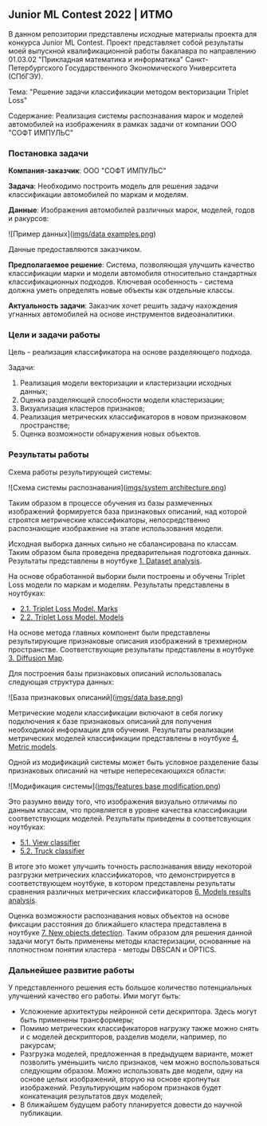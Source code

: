## Junior ML Contest 2022 | ИТМО

В данном репозитории представлены исходные материалы проекта для конкурса
Junior ML Contest. Проект представляет собой результаты моей выпускной
квалификационной работы бакалавра по направлению 01.03.02 "Прикладная математика
и информатика" Санкт-Петербургского Государственного Экономического Университета
(СПбГЭУ).

Тема: "Решение задачи классификации методом векторизации Triplet Loss"

Содержание: Реализация системы распознавания марок и моделей автомобилей на
изображениях в рамках задачи от компании ООО "СОФТ ИМПУЛЬС"

### Постановка задачи

**Компания-заказчик**: ООО "СОФТ ИМПУЛЬС"

**Задача**: Необходимо построить модель для решения задачи классификации автомобилей
по маркам и моделям.

**Данные**: Изображения автомобилей различных марок, моделей, годов и ракурсов:

![Пример данных]([imgs/data examples.png](https://github.com/vederko-p/Junior-ML-Contest/blob/master/imgs/data%20examples.png))

Данные предоставляются заказчиком.

**Предполагаемое решение**: Система, позволяющая улучшить качество классификации
марки и модели автомобиля относительно стандартных классификационных подходов.
Ключевая особенность - система должна уметь определять новые объекты как
отдельные классы.

**Актуальность задачи**: Заказчик хочет решить задачу нахождения угнанных автомобилей на основе
инструментов видеоаналитики.

### Цели и задачи работы 

Цель - реализация классификатора на основе разделяющего подхода.

Задачи:

1. Реализация модели векторизации и кластеризации исходных данных;
2. Оценка разделяющей способности модели кластеризации;
3. Визуализация кластеров признаков;
4. Реализация метрических классификаторов в новом признаковом пространстве;
5. Оценка возможности обнаружения новых объектов.

### Результаты работы

Схема работы результирующей системы:

![Схема системы распознавания]([imgs/system architecture.png](https://github.com/vederko-p/Junior-ML-Contest/blob/master/imgs/system%20architecture.png))

Таким образом в процессе обучения из базы размеченных изображений формируется
база признаковых описаний, над которой строятся метрические классификаторы, 
непосредственно распознающие изображение на этапе использования модели.

Исходная выборка данных сильно не сбалансирована по классам. Таким образом была
проведена предварительная подготовка данных. Результаты представлены в ноутбуке
[1. Dataset analysis](https://github.com/vederko-p/Junior-ML-Contest/blob/master/1.%20Dataset%20analysis.ipynb).

На основе обработанной выборки были построены и обучены Triplet Loss модели по
маркам и моделям. Результаты представлены в ноутбуках:
* [2.1. Triplet Loss Model. Marks](https://github.com/vederko-p/Junior-ML-Contest/blob/master/2.1.%20Triplet%20Loss%20Model.%20Marks.ipynb)
* [2.2. Triplet Loss Model. Models](https://github.com/vederko-p/Junior-ML-Contest/blob/master/2.2.%20Triplet%20Loss%20Model.%20Models.ipynb)

На основе метода главных компонент были представлены результирующие признаковые
описания изображений в трехмерном пространстве. Соответствующие результаты
представлены в ноутбуке [3. Diffusion Map](https://github.com/vederko-p/Junior-ML-Contest/blob/master/3.%20Diffusion%20Map.ipynb).

Для построения базы признаковых описаний использовалась следующая структура
данных:

![База признаковых описаний]([imgs/data base.png](https://github.com/vederko-p/Junior-ML-Contest/blob/master/imgs/data%20base.png))

Метрические модели классификации включают в себя логику подключения к базе
признаковых описаний для получения необходимой информации для обучения.
Результаты реализации метрических моделей классификации представлены в ноутбуке
[4. Metric models](https://github.com/vederko-p/Junior-ML-Contest/blob/master/4.%20Metric%20models.ipynb).

Одной из модификаций системы может быть условное разделение базы признаковых
описаний на четыре непересекающихся области:

![Модификация системы]([imgs/features base modification.png](https://github.com/vederko-p/Junior-ML-Contest/blob/master/imgs/features%20base%20modification.png))

Это разумно ввиду того, что изображения визуально отличимы по данным классам,
что проявляется в уровне качества классификации соответствующих моделей.
Результаты приведены в соответсвующих ноутбуках:
* [5.1. View classifier](https://github.com/vederko-p/Junior-ML-Contest/blob/master/5.1.%20View%20classifier.ipynb)
* [5.2. Truck classifier](https://github.com/vederko-p/Junior-ML-Contest/blob/master/5.2.%20Truck%20classifier.ipynb)

В итоге это может улучшить точность распознавания ввиду некоторой разгрузки
метрических классификаторов, что демонстрируется в соответствующем ноутбуке, в
котором представлены результаты сравнения различных метрических классификаторов
[6. Models results analysis](https://github.com/vederko-p/Junior-ML-Contest/blob/master/6.%20Models%20results%20analysis.ipynb).

Оценка возможности распознавания новых объектов на основе фиксации расстояния до
ближайшего кластера представлена в ноутбуке [7. New objects detection](https://github.com/vederko-p/Junior-ML-Contest/blob/master/7.%20New%20objects%20detection.ipynb).
Таким образом для решения данной задачи могут быть применены методы
кластеризации, основанные на плотностном понятии кластера - методы DBSCAN и
OPTICS.

### Дальнейшее развитие работы

У представленного решения есть большое количество потенциальных улучшений
качество его работы. Ими могут быть:

* Усложнение архитектуры нейронной сети дескриптора. Здесь могут быть применены
трансформеры;
* Помимо метрических классификаторов нагрузку также можно снять и с моделей 
дескрипторов, разделив модели, например, по ракурсам;
* Разгрузка моделей, предложенная в предыдущем варианте, может позволить 
уменьшить число признаков, чем можно воспользоваться следующим образом. Можно
использовать две модели, одну на основе целых изображений, вторую на основе
кропнутых изображений. Результирующим набором признаков будет конкатенация
результатов двух моделей;
* В ближайшем будущем работу планируется довести до научной публикации.
